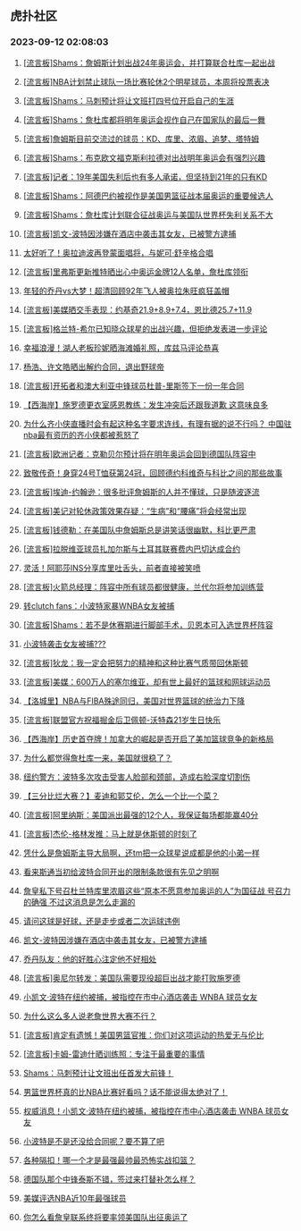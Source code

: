 ## 虎扑社区 
### 2023-09-12 02:08:03

1. [[流言板]Shams：詹姆斯计划出战24年奥运会，并打算联合杜库一起出战](https://bbs.hupu.com/62072794.html)

2. [[流言板]NBA计划禁止球队一场比赛轮休2个明星球员，本周将投票表决](https://bbs.hupu.com/62074358.html)

3. [[流言板]Shams：马刺预计将让文班打四号位开启自己的生涯](https://bbs.hupu.com/62074206.html)

4. [[流言板]Shams：詹杜库都将明年奥运会视作自己在国家队的最后一舞](https://bbs.hupu.com/62072986.html)

5. [[流言板]詹姆斯目前交流过的球员：KD、库里、浓眉、追梦、塔特姆](https://bbs.hupu.com/62073041.html)

6. [[流言板]Shams：布克欧文福克斯利拉德对出战明年奥运会有强烈兴趣](https://bbs.hupu.com/62073075.html)

7. [[流言板]记者：19年美国失利后也有多人承诺，但坚持到21年的只有KD](https://bbs.hupu.com/62073305.html)

8. [[流言板]Shams：阿德巴约被视作是美国男篮征战本届奥运的重要候选人](https://bbs.hupu.com/62073102.html)

9. [[流言板]Shams：詹杜库计划联合征战奥运与美国队世界杯失利关系不大](https://bbs.hupu.com/62072896.html)

10. [[流言板]凯文-波特因涉嫌在酒店中袭击其女友，已被警方逮捕](https://bbs.hupu.com/62074606.html)

11. [太好听了！奥拉迪波再登蒙面唱将，与妮可·舒辛格合唱](https://bbs.hupu.com/62073020.html)

12. [[流言板]里弗斯更新推特晒出心中奥运金牌12人名单，詹杜库领衔](https://bbs.hupu.com/62074157.html)

13. [年轻的乔丹vs大梦！超清回顾92年飞人被奥拉朱旺疯狂盖帽](https://bbs.hupu.com/62071789.html)

14. [[流言板]美媒晒交手表现：约基奇21.9+8.9+7.4，恩比德25.7+11.9](https://bbs.hupu.com/62073939.html)

15. [[流言板]格兰特-希尔已知晓众球星的出战兴趣，但拒绝发表进一步评论](https://bbs.hupu.com/62073221.html)

16. [幸福浪漫！湖人老板珍妮晒海滩婚礼照，库兹马评论恭喜](https://bbs.hupu.com/62070364.html)

17. [杨浩、许文皓晒出解约合同，退出野球帝](https://bbs.hupu.com/62071833.html)

18. [[流言板]开拓者和澳大利亚中锋球员杜普-里斯签下一份一年合同](https://bbs.hupu.com/62074193.html)

19. [【西海岸】施罗德更衣室感恩教练：发生冲突后还跟我道歉 这意味良多](https://bbs.hupu.com/62069984.html)

20. [为什么齐小侠直播时会有起这种名字要求连线，有理有据的说不行吗？ 中国驻nba最有资历的齐小侠都被惹怒了](https://bbs.hupu.com/62071471.html)

21. [[流言板]欧洲记者：克勒贝尔预计将在明年奥运会回到德国队阵容中](https://bbs.hupu.com/62074476.html)

22. [致敬传奇！身穿24号T恤获第24冠，回顾德约科维奇与科比之间的那些故事](https://bbs.hupu.com/62069499.html)

23. [[流言板]埃迪-约翰逊：很多批评詹姆斯的人并不懂球，只是随波逐流](https://bbs.hupu.com/62068863.html)

24. [[流言板]美记对轮休政策效果存疑：“生病”和“腰痛”将会经常出现](https://bbs.hupu.com/62074520.html)

25. [[流言板]钱德勒：在美国队中詹姆斯总是讲笑话很幽默，科比更严肃](https://bbs.hupu.com/62069538.html)

26. [[流言板]拉脱维亚球员扎加尔斯与土耳其联赛费内巴切达成合约](https://bbs.hupu.com/62074085.html)

27. [灵活！阿耶莎INS分享库里吐舌头，前者直接被笑喷](https://bbs.hupu.com/62068420.html)

28. [[流言板]火箭总经理：阵容中所有球员都很健康，兰代尔将参加训练营](https://bbs.hupu.com/62074542.html)

29. [转clutch fans：小波特家暴WNBA女友被捕](https://bbs.hupu.com/62074574.html)

30. [[流言板]Shams：若不是休赛期进行脚部手术，贝恩本可入选世界杯阵容](https://bbs.hupu.com/62073077.html)

31. [小波特袭击女友被捕???](https://bbs.hupu.com/62074576.html)

32. [[流言板]狄龙：我一定会把努力的精神和这种比赛气质带回休斯顿](https://bbs.hupu.com/62067922.html)

33. [[流言板]美媒：600万人的塞尔维亚，却有世上最好的篮球和网球运动员](https://bbs.hupu.com/62067725.html)

34. [【洛城里】NBA与FIBA殊途同归，美国对世界篮球的统治力下降](https://bbs.hupu.com/62068422.html)

35. [[流言板]联盟官方祝福掘金后卫佩顿-沃特森21岁生日快乐](https://bbs.hupu.com/62073777.html)

36. [【西海岸】历史首夺牌！加拿大的崛起是否开启了美加篮球竞争的新格局](https://bbs.hupu.com/62069966.html)

37. [为什么都觉得詹杜库一来，美国就很稳了？](https://bbs.hupu.com/62074113.html)

38. [纽约警方：波特多次攻击受害人脸部和颈部，造成右脸深度切割伤](https://bbs.hupu.com/62074733.html)

39. [【三分比烂大赛？】麦迪和郭艾伦，怎么一个比一个菜？](https://bbs.hupu.com/62073622.html)

40. [[流言板]阿里纳斯：美国派出最强的12个人，我保证每场都能赢40分](https://bbs.hupu.com/62066890.html)

41. [[流言板]杰伦-格林发推：马上就是休斯顿的时刻了](https://bbs.hupu.com/62068952.html)

42. [凭什么是詹姆斯主导大局啊，还tm把一众球星说成都是他的小弟一样](https://bbs.hupu.com/62073957.html)

43. [看来斯通当初给波特合同开出的限制条款很有先见之明啊](https://bbs.hupu.com/62074625.html)

44. [詹皇私下号召杜兰特库里浓眉这些“原本不愿意参加奥运的人”为国征战 号召力的确强 不过这消息是怎么走漏的](https://bbs.hupu.com/62074470.html)

45. [请问这球是好球，还是走步或者二次运球违例](https://bbs.hupu.com/62073908.html)

46. [凯文-波特因涉嫌在酒店中袭击其女友，已被警方逮捕](https://bbs.hupu.com/62074648.html)

47. [乔丹队友：他的好胜心注定他不好相处](https://bbs.hupu.com/62073963.html)

48. [[流言板]奥尼尔转发：美国队需要现役超巨出战才能打败施罗德](https://bbs.hupu.com/62067545.html)

49. [小凯文·波特在纽约被捕，被指控在市中心酒店袭击 WNBA 球员女友](https://bbs.hupu.com/62074689.html)

50. [为什么这么多人说老詹世界大赛不行？](https://bbs.hupu.com/62073764.html)

51. [[流言板]肯定有遗憾！美国男篮官推：你们对这项运动的热爱无与伦比](https://bbs.hupu.com/62072402.html)

52. [[流言板]卡姆-雷迪什晒训练照：专注于最重要的事情](https://bbs.hupu.com/62071850.html)

53. [Shams：马刺预计让文班出任首发大前锋！ ​​​](https://bbs.hupu.com/62072513.html)

54. [男篮世界杯真的比NBA比赛好看吗？话不能说得太绝对了！](https://bbs.hupu.com/62069400.html)

55. [权威消息！小凯文·波特在纽约被捕，被指控在市中心酒店袭击 WNBA 球员女友](https://bbs.hupu.com/62074656.html)

56. [小波特是不是还没给合同呢？要不算了吧](https://bbs.hupu.com/62074646.html)

57. [各种隔扣！哪一个才是最强最帅最恐怖实战扣篮？](https://bbs.hupu.com/62066642.html)

58. [德国队那个中锋泰斯不错，签过来打替补怎么样？](https://bbs.hupu.com/62072304.html)

59. [美媒评选NBA近10年最强球员](https://bbs.hupu.com/62074205.html)

60. [你怎么看詹皇联系终将要率领美国队出征奥运了](https://bbs.hupu.com/62074052.html)


